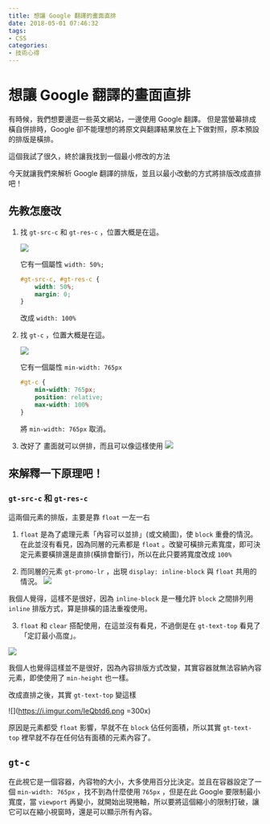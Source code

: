 ```yaml
---
title: 想讓 Google 翻譯的畫面直排
date: 2018-05-01 07:46:32
tags: 
- CSS
categories: 
- 技術心得
---
```


# 想讓 Google 翻譯的畫面直排

有時候，我們想要邊逛一些英文網站，一邊使用 Google 翻譯。
但是當螢幕排成橫自併排時，Google 卻不能理想的將原文與翻譯結果放在上下做對照，原本預設的排版是橫排。

這個我試了很久，終於讓我找到一個最小修改的方法

今天就讓我們來解析 Google 翻譯的排版，並且以最小改動的方式將排版改成直排吧！

## 先教怎麼改

1. 找 `gt-src-c` 和 `gt-res-c` ，位置大概是在這。

   ![](https://i.imgur.com/7QpRi7n.png)

   它有一個屬性 `width: 50%;`

   ```css
   #gt-src-c, #gt-res-c {
       width: 50%;
       margin: 0;
   }
   ```

   改成 `width: 100%`

1. 找 `gt-c` ，位置大概是在這。

   ![](https://i.imgur.com/18byang.png)

   它有一個屬性 `min-width: 765px`

   ```css
   #gt-c {
       min-width: 765px;
       position: relative;
       max-width: 100%
   }
   ```

   將 `min-width: 765px` 取消。

1. 改好了
   畫面就可以併排，而且可以像這樣使用
   ![](https://i.imgur.com/JgRwYBM.png)

## 來解釋一下原理吧！

### `gt-src-c` 和 `gt-res-c`

這兩個元素的排版，主要是靠 `float` 一左一右

1. `float` 是為了處理元素「內容可以並排」(或文繞圖)，使 `block` 重疊的情況。在此並沒有看見，因為同層的元素都是 `float` 。改變可橫排元素寬度，即可決定元素要橫排還是直排(橫排會斷行)，所以在此只要將寬度改成 `100%`

2. 而同層的元素 `gt-promo-lr` ，出現 `display: inline-block` 與 `float` 共用的情況。
   ![](https://i.imgur.com/Zxu9cbq.png)

我個人覺得，這樣不是很好，因為 `inline-block` 是一種允許 `block` 之間排列用 `inline` 排版方式，算是排橫的語法重複使用。

3. `float` 和 `clear` 搭配使用，在這並沒有看見，不過倒是在 `gt-text-top` 看見了「定訂最小高度」。

![](https://i.imgur.com/RCr2QCX.png)

我個人也覺得這樣並不是很好，因為內容排版方式改變，其實容器就無法容納內容元素，即使使用了 `min-height` 也一樣。

改成直排之後，其實 `gt-text-top` 變這樣

![](https://i.imgur.com/IeQbtd6.png =300x)

原因是元素都受 `float` 影響，早就不在 `block` 佔任何面積，所以其實 `gt-text-top` 裡早就不存在任何佔有面積的元素內容了。

## `gt-c`

在此視它是一個容器，內容物的大小，大多使用百分比決定。並且在容器設定了一個 `min-width: 765px` ，找不到為什麼使用 `765px` ，但是在此 Google 要限制最小寬度，當 `viewport` 再變小，就開始出現捲軸，所以要將這個縮小的限制打破，讓它可以在縮小視窗時，還是可以顯示所有內容。
